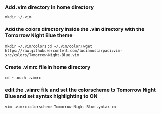 ### Add .vim directory in home directory
```mkdir ~/.vim```
### Add the colors directory inside the .vim directory with the Tomorrow Night Blue theme
```mkdir ~/.vim/colors```
```cd ~/.vim/colors```
```wget https://raw.githubusercontent.com/lucianoscarpaci/vim-src/colors/Tomorrow-Night-Blue.vim```
### Create .vimrc file in home directory
```cd ~```
```touch .vimrc```
### edit the .vimrc file and set the colorscheme to Tomorrow Night Blue and set syntax highlighting to ON
```vim .vimrc```
```colorscheme Tomorrow-Night-Blue```
```syntax on```